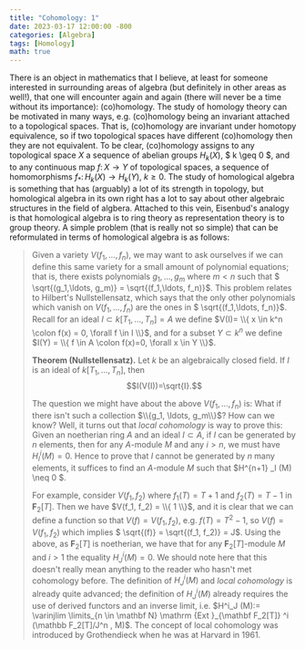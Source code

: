 ```yaml
---
title: "Cohomology: 1"
date: 2023-03-17 12:00:00 -800
categories: [Algebra]
tags: [Homology]
math: true
---
```


There is an object in mathematics that I believe, at least for someone interested in surrounding areas of algebra (but definitely in other areas as well!), that one will encounter again and again (there will never be a time without its importance): (co)homology. The study of homology theory can be motivated in many ways, e.g. (co)homology being an invariant attached to a topological spaces. That is, (co)homology are invariant under homotopy equivalence, so if two topological spaces have different (co)homology then they are not equivalent. To be clear, (co)homology assigns to any topological space $X$ a sequence of abelian groups $H_k (X)$, $ k \geq 0 $, and to any continuous map $f \colon X \to Y$ of topological spaces, a sequence of homomorphisms $f_\ast \colon H_k (X) \to H_k (Y)$, $k \geq 0$. The study of homological algebra is something that has (arguably) a lot of its strength in topology, but homological algebra in its own right has a lot to say about other algebraic structures in the field of algbera. Attached to this vein, Eisenbud's analogy is that homological algebra is to ring theory as representation theory is to group theory. A simple problem (that is really not so simple) that can be reformulated in terms of homological algebra is as follows:

> Given a variety $V(f_1, \ldots, f_n)$, we may want to ask ourselves if we can define this same variety for a small amount of polynomial equations; that is, there exists polynomials $g_1, \ldots, g_m$ where $m <n$ such that $ \sqrt{(g_1,\ldots, g_m)} = \sqrt{(f_1,\ldots, f_n)}$. This problem relates to Hilbert's Nullstellensatz, which says that the only other polynomials which vanish on $V(f_1,\ldots, f_n)$ are the ones in $ \sqrt{(f_1,\ldots, f_n)}$. Recall for an ideal $I \subset k[T_1, \ldots, T_n] =A$ we define $V(I)= \\{ x \in k^n \colon f(x) = 0, \forall f \in I \\}$, and for a subset $Y \subset k^n$ we define $I(Y) = \\{ f \in A \colon f(x)=0, \forall x \in Y \\}$.
>
> **Theorem (Nullstellensatz).** Let $k$ be an algebraically closed field. If $I$ is an ideal of $k[T_1, \ldots, T_n]$, then $$I(V(I))=\sqrt{I}.$$
>
> The question we might have about the above $V(f_1,\ldots, f_n)$ is: What if there isn't such a collection $\\{g_1, \ldots, g_m\\}$? How can we know? Well, it turns out that *local cohomology* is way to prove this: Given an noetherian ring $A$ and an ideal $I \subset A$, if $I$ can be generated by $n$ elements, then for any $A$-module $M$ and any $i >n$, we must have $H^i_I(M)=0$. Hence to prove that $I$ cannot be generated by $n$ many elements, it suffices to find an $A$-module $M$ such that $H^{n+1} _I (M) \neq 0 $. 
>
>For example, consider $V(f_1, f_2)$ where $f_1 (T)= T+1$ and $f_2 (T) = T-1$ in $\mathbf F_2 [T]$. Then we have $V(f_1, f_2) = \\{ 1 \\}$, and it is clear that we can define a function so that $V(f) = V(f_1, f_2)$, e.g. $f(T) = T^2-1$, so $V(f) = V(f_1, f_2)$ which implies $ \sqrt{(f)} = \sqrt{(f_1, f_2)} = J$. Using the above, as $\mathbf F_2[T]$ is noetherian, we have that for any $\mathbf F_2[T]$-module $M$ and $i > 1$ the equality $H^i_J(M) = 0$. We should note here that this doesn't really mean anything to the reader who hasn't met cohomology before. The definition of $H^i_J(M)$ and *local cohomology* is already quite advanced; the definition of $H^i_J (M)$ already requires the use of derived functors and an inverse limit, i.e. $H^i_J (M):= \varinjlim \limits_{n \in \mathbf  N} \mathrm {Ext }_{\mathbf F_2[T]} ^i (\mathbb F_2[T]/J^n , M)$. The concept of local cohomology was introduced by Grothendieck when he was at Harvard in $1961$.